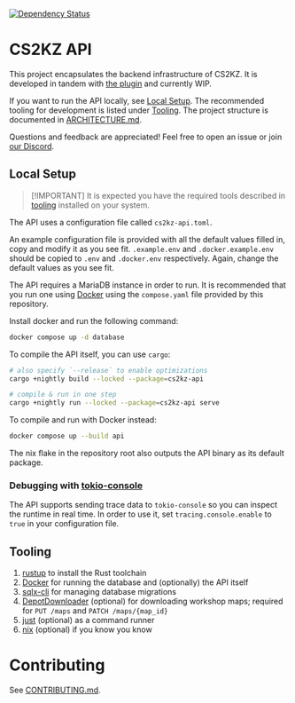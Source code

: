 [![Dependency Status](https://deps.rs/repo/github/kzglobalteam/cs2kz-api/status.svg)](https://deps.rs/repo/github/kzglobalteam/cs2kz-api)

# CS2KZ API

This project encapsulates the backend infrastructure of CS2KZ.
It is developed in tandem with [the plugin][cs2kz] and currently WIP.

If you want to run the API locally, see [Local Setup](#local-setup).
The recommended tooling for development is listed under [Tooling](#tooling).
The project structure is documented in [ARCHITECTURE.md](./ARCHITECTURE.md).

Questions and feedback are appreciated! Feel free to open an issue or join [our Discord][discord].

## Local Setup

> \[!IMPORTANT\]
> It is expected you have the required tools described in [tooling](#tooling)
> installed on your system.

The API uses a configuration file called `cs2kz-api.toml`.

An example configuration file is provided with all the default values filled in,
copy and modify it as you see fit. `.example.env` and `.docker.example.env`
should be copied to `.env` and `.docker.env` respectively. Again, change the
default values as you see fit.

The API requires a MariaDB instance in order to run. It is recommended that you
run one using [Docker][] using the `compose.yaml` file provided by this
repository.

Install docker and run the following command:

```sh
docker compose up -d database
```

To compile the API itself, you can use `cargo`:

```sh
# also specify `--release` to enable optimizations
cargo +nightly build --locked --package=cs2kz-api

# compile & run in one step
cargo +nightly run --locked --package=cs2kz-api serve
```

To compile and run with Docker instead:

```sh
docker compose up --build api
```

The nix flake in the repository root also outputs the API binary as its default
package.

### Debugging with [tokio-console][]

The API supports sending trace data to `tokio-console` so you can inspect the
runtime in real time. In order to use it, set `tracing.console.enable` to `true`
in your configuration file.

## Tooling

1. [rustup][] to install the Rust toolchain
2. [Docker][] for running the database and (optionally) the API itself
3. [sqlx-cli][] for managing database migrations
4. [DepotDownloader][] (optional) for downloading workshop maps; required for `PUT /maps` and `PATCH /maps/{map_id}`
5. [just][] (optional) as a command runner
6. [nix][] (optional) if you know you know

[cs2kz]: https://github.com/KZGlobalTeam/cs2kz-metamod
[discord]: https://www.discord.gg/csgokz
[Docker]: https://www.docker.com
[tokio-console]: https://crates.io/crates/tokio-console
[rustup]: https://rustup.rs
[sqlx-cli]: https://github.com/launchbadge/sqlx/tree/main/sqlx-cli
[DepotDownloader]: https://github.com/SteamRE/DepotDownloader
[just]: https://just.systems
[nix]: https://nixos.org

# Contributing

See [CONTRIBUTING.md](./CONTRIBUTING.md).
